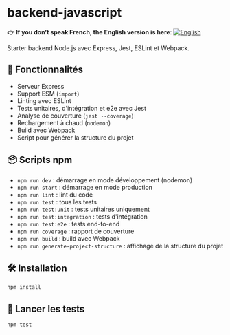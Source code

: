 # backend-javascript

**👉 If you don’t speak French, the English version is here**: [![English](../../ui/version-en.png)](./README.en.md)

Starter backend Node.js avec Express, Jest, ESLint et Webpack.

## 🚀 Fonctionnalités

- Serveur Express
- Support ESM (`import`)
- Linting avec ESLint
- Tests unitaires, d'intégration et e2e avec Jest
- Analyse de couverture (`jest --coverage`)
- Rechargement à chaud (`nodemon`)
- Build avec Webpack
- Script pour générer la structure du projet

## 📦 Scripts npm

- `npm run dev` : démarrage en mode développement (nodemon)
- `npm run start` : démarrage en mode production
- `npm run lint` : lint du code
- `npm run test` : tous les tests
- `npm run test:unit` : tests unitaires uniquement
- `npm run test:integration` : tests d'intégration
- `npm run test:e2e` : tests end-to-end
- `npm run coverage` : rapport de couverture
- `npm run build` : build avec Webpack
- `npm run generate-project-structure` : affichage de la structure du projet

## 🛠 Installation

```bash
npm install
```

## 🧪 Lancer les tests

```bash
npm test
```
